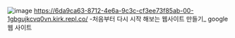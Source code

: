 ![image](https://github.com/mijinSeo/Restart_GoogleWebSite/assets/127110439/af052298-1e16-46b5-a5af-c2269a0ef0bd)
https://6da9ca63-8712-4e6a-9c3c-cf3ee73f85ab-00-1gbgujkcvq0vn.kirk.repl.co/
-처음부터 다시 시작 해보는 웹사이트 만들기_ google 웹 사이트
